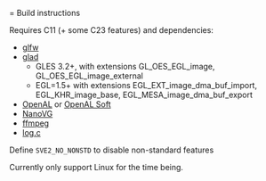 = Build instructions

Requires C11 (+ some C23 features) and dependencies:
- [glfw](https://github.com/glfw/glfw)
- [glad](https://gen.glad.sh)
    - GLES 3.2+, with extensions GL_OES_EGL_image, GL_OES_EGL_image_external
    - EGL=1.5+ with extensions EGL_EXT_image_dma_buf_import, EGL_KHR_image_base, EGL_MESA_image_dma_buf_export
- [OpenAL](https://www.openal.org) or [OpenAL Soft](https://github.com/kcat/openal-soft)
- [NanoVG](https://github.com/memononen/nanovg)
- [ffmpeg](https://ffmpeg.org)
- [log.c](https://github.com/innerout/log.c)

Define `SVE2_NO_NONSTD` to disable non-standard features

Currently only support Linux for the time being.

